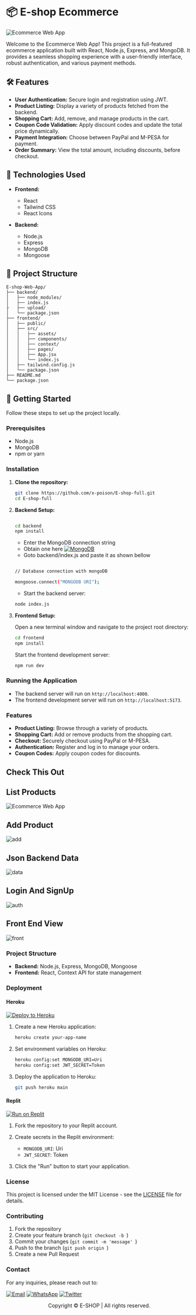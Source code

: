 # 📦 **E-shop Ecommerce**

![Ecommerce Web App](https://i.imgur.com/ucdCcWz.jpeg)

Welcome to the Ecommerce Web App! This project is a full-featured ecommerce application built with React, Node.js, Express, and MongoDB. It provides a seamless shopping experience with a user-friendly interface, robust authentication, and various payment methods.

## 🛠️ **Features**

- **User Authentication:** Secure login and registration using JWT.
- **Product Listing:** Display a variety of products fetched from the backend.
- **Shopping Cart:** Add, remove, and manage products in the cart.
- **Coupon Code Validation:** Apply discount codes and update the total price dynamically.
- **Payment Integration:** Choose between PayPal and M-PESA for payment.
- **Order Summary:** View the total amount, including discounts, before checkout.

## 🚀 **Technologies Used**

- **Frontend:**
  - React
  - Tailwind CSS
  - React Icons

- **Backend:**
  - Node.js
  - Express
  - MongoDB
  - Mongoose

## 📂 **Project Structure**

```plaintext
E-shop-Web-App/
├── backend/
│   ├── node_modules/
│   ├── index.js
├   ├── upload/
│   └── package.json
├── frontend/
│   ├── public/
│   ├── src/
│   │   ├── assets/
│   │   ├── components/
│   │   ├── context/
│   │   ├── pages/
│   │   ├── App.jsx
│   │   └── index.js
│   ├── tailwind.config.js
│   └── package.json
├── README.md
└── package.json

```

## 🏁 **Getting Started**

Follow these steps to set up the project locally.

### Prerequisites

- Node.js
- MongoDB
- npm or yarn

### Installation

1. **Clone the repository:**

    ```bash
    git clone https://github.com/x-poison/E-shop-full.git
    cd E-shop-full
    ```

2. **Backend Setup:**

    ```bash

    cd backend
    npm install

    ```
    - Enter the MongoDB connection string
    - Obtain one here [![MongoDB](https://img.icons8.com/color/48/000000/mongodb.png)](https://www.mongodb.com/)
    - Goto backend/index.js and paste it as shown bellow

    ```bash

    // Database connection with mongoDB

    mongoose.connect("MONGODB URI");

    ```

    - Start the backend server:

    ```bash
    node index.js

    ```

3. **Frontend Setup:**

    Open a new terminal window and navigate to the project root directory:

    ```bash
    cd frontend
    npm install
    ```

    Start the frontend development server:

    ```bash
    npm run dev

    ```

### Running the Application

- The backend server will run on `http://localhost:4000`.
- The frontend development server will run on `http://localhost:5173`.

### Features

- **Product Listing:** Browse through a variety of products.
- **Shopping Cart:** Add or remove products from the shopping cart.
- **Checkout:** Securely checkout using PayPal or M-PESA.
- **Authentication:** Register and log in to manage your orders.
- **Coupon Codes:** Apply coupon codes for discounts.

## Check This Out

## List Products
![Ecommerce Web App](https://i.imgur.com/qGdKi1k.jpeg)

## Add Product
![add](https://i.imgur.com/o8R30Qx.jpeg)

## Json Backend Data
![data](https://i.imgur.com/JPrQXTq.jpeg)

## Login And SignUp
![auth](https://i.imgur.com/us93SQ2.jpeg)

## Front End View
![front](https://i.imgur.com/FfZbUK5.jpeg)


### Project Structure

- **Backend:** Node.js, Express, MongoDB, Mongoose
- **Frontend:** React, Context API for state management


### Deployment

#### Heroku
[![Deploy to Heroku](https://img.shields.io/badge/Deploy_to-Heroku-7056bf?style=for-the-badge&logo=heroku&logoColor=white)](https://heroku.com/deploy)

1. Create a new Heroku application:
    ```bash
    heroku create your-app-name
    ```

2. Set environment variables on Heroku:
    ```bash
    heroku config:set MONGODB_URI=Uri
    heroku config:set JWT_SECRET=Token
    ```

3. Deploy the application to Heroku:
    ```bash
    git push heroku main
    ```

#### Replit
[![Run on Replit](https://img.shields.io/badge/Run_on-Replit-100000?style=for-the-badge&logo=replit&logoColor=white)](https://replit.com/github/x-poison/E-shop-full)

1. Fork the repository to your Replit account.

2. Create secrets in the Replit environment:
    - `MONGODB_URI`: Uri
    - `JWT_SECRET`: Token

3. Click the "Run" button to start your application.

### License

This project is licensed under the MIT License - see the [LICENSE](https://opensource.org/licenses/MIT) file for details.

### Contributing

1. Fork the repository
2. Create your feature branch (`git checkout -b `)
3. Commit your changes (`git commit -m 'message' `)
4. Push to the branch (`git push origin `)
5. Create a new Pull Request

### Contact

For any inquiries, please reach out to:

[![Email](https://img.shields.io/badge/Email-D14836?style=flat&logo=gmail&logoColor=white)](mailto:abdulrahmanmossadhacker@gmail.com)
[![WhatsApp](https://img.shields.io/badge/WhatsApp-25D366?style=flat&logo=whatsapp&logoColor=white)](https://wa.me/254798708444)
[![Twitter](https://img.shields.io/badge/Twitter-1DA1F2?style=flat&logo=twitter&logoColor=white)](https://twitter.com/kevinlucas254)


<p align="center"> Copyright &copy; E-SHOP | All rights reserved.</p>

